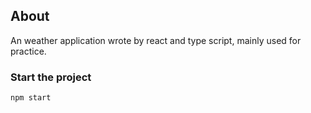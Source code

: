 ## About
An weather application wrote by react and type script, mainly used for practice.

### Start the project
`npm start`


